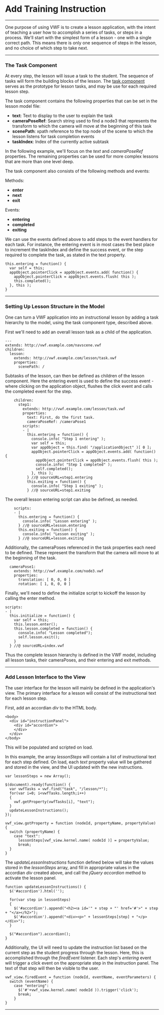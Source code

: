 # Add Training Instruction

--------------

One purpose of using VWF is to create a lesson application, with the intent of teaching a user how to accomplish a series of tasks, or steps in a process. We'll start with the simplest form of a lesson - one with a single correct path. This means there is only one sequence of steps in the lesson, and no choice of which step to take next.

--------------

### The Task Component

At every step, the lesson will issue a task to the student. The sequence of tasks will form the building blocks of the lesson. The [task component](application.html) serves as the prototype for lesson tasks, and may be use for each required lesson step. 

The task component contains the following properties that can be set in the lesson model file:

* **text**: Text to display to the user to explain the task
* **cameraPoseRef**: Search string used to find a node3 that represents the transform to which the camera will move at the beginning of this task
* **scenePath**: xpath reference to the top node of the scene to which the lesson listens for task completion events
* **taskIndex**: Index of the currently active subtask

In the following example, we'll focus on the *text* and *cameraPoseRef* properties. The remaining properties can be used for more complex lessons that are more than one level deep. 

The task component also consists of the following methods and events:

Methods:

* **enter**
* **next**
* **exit**

Events:

* **entering**
* **completed**
* **exiting**

We can use the events defined above to add steps to the event handlers for each task. For instance, the entering event is in most cases the best place to increment the taskIndex and define the success event, or the step required to complete the task, as stated in the text property.

	this.entering = function() {
	  var self = this;
	  appObject.pointerClick = appObject.events.add( function() {
	    appObject.pointerClick = appObject.events.flush( this );
	    this.completed();
	  }, this );
	}

--------------

### Setting Up Lesson Structure in the Model

One can turn a VWF application into an instructional lesson by adding a task hierarchy to the model, using the task component type, described above.

First we'll need to add an overall lesson task as a child of the application. 

	--- 
	extends: http://vwf.example.com/navscene.vwf
	children:
	  lesson:
        extends: http://vwf.example.com/lesson/task.vwf
        properties:
          scenePath: /

Subtasks of the lesson, can then be defined as children of the lesson component. Here the entering event is used to define the success event - where clicking on the application object, flushes the click event and calls the completed event for the step. 

        children:
          step1:
            extends: http://vwf.example.com/lesson/task.vwf
            properties:
              text: First, do the first task.
              cameraPoseRef: /cameraPose1
            scripts:
            - |
              this.entering = function() {
                console.info( "Step 1 entering" );
                var self = this;
                var appObject = this.find( "/applicationObject" )[ 0 ];
                appObject.pointerClick = appObject.events.add( function() {
                  appObject.pointerClick = appObject.events.flush( this );
                  console.info( "Step 1 completed" );
                  self.completed();
                }, this );
              } //@ sourceURL=step1.entering
              this.exiting = function() {
                console.info( "Step 1 exiting" );
              } //@ sourceURL=step1.exiting

The overall lesson entering script can also be defined, as needed.

        scripts:
        - |
          this.entering = function() {
            console.info( "Lesson entering" );
          } //@ sourceURL=lesson.entering
          this.exiting = function() {
            console.info( "Lesson exiting" );
          } //@ sourceURL=lesson.exiting

Additionally, the cameraPoses referenced in the task properties each need to be defined. These represent the transform that the camera will move to at the beginning of the task. 

      cameraPose1:
        extends: http://vwf.example.com/node3.vwf
        properties:
          translation: [ 0, 0, 0 ]
          rotation: [ 1, 0, 0, 0 ]

Finally, we'll need to define the initialize script to kickoff the lesson by calling the enter method. 

    scripts:
    - |
      this.initialize = function() {
        var self = this;
        this.lesson.enter();
        this.lesson.completed = function() {
          console.info( "Lesson completed");
          self.lesson.exit();
        }
      } //@ sourceURL=index.vwf

Thus the complete lesson hierarchy is defined in the VWF model, including all lesson tasks, their cameraPoses, and their entering and exit methods. 

--------------

### Add Lesson Interface to the View

The user interface for the lesson will mainly be defined in the application's view. The primary interface for a lesson will consist of the instructional text for each lesson step.

First, add an accordian *div* to the HTML body.

	<body>
	  <div id="instructionPanel">
	    <div id="accordion">
	    </div>
	  </div>
	</body>

This will be populated and scripted on load.

In this example, the array *lessonSteps* will contain a list of instructional text for each step defined. On load, each *text* property value will be gathered and stored in the view, and the UI updated with the new instructions. 

	var lessonSteps = new Array();

	$(document).ready(function() {  
	  var vwfTasks = vwf.find("task", "/lesson/*");
	  for(var i=0; i<vwfTasks.length;i++)
	  {
	    vwf.getProperty(vwfTasks[i], "text");
	  }
	  updateLessonInstructions();
	});

	vwf_view.gotProperty = function (nodeId, propertyName, propertyValue) {
	  switch (propertyName) {
	    case "text": 
	      lessonSteps[vwf_view.kernel.name( nodeId )] = propertyValue;
	      break;
	  }
	}

The *updateLessonInstructions* function defined below will take the values stored in the *lessonSteps* array, and fill in appropriate values in the accordian *div* created above, and call the *jQuery accordion* method to activate the lesson panel. 

	function updateLessonInstructions() {
	  $('#accordion').html('');

	  for(var step in lessonSteps)
	  {
	    $('#accordion').append("<h2><a id='" + step + "' href='#'>" + step + "</a></h2>");
	    $('#accordion').append("<div><p>" + lessonSteps[step] + "</p></div>");
	  }

	  $("#accordion").accordion();
	}

Additionally, the UI will need to update the instruction list based on the current step as the student progress through the lesson. Here, this is accomplished through the *firedEvent* listener. Each step's *entering* event will trigger a click event on the appropriate step in the instruction panel. The text of that step will then be visible to the user. 

	vwf_view.firedEvent = function (nodeId, eventName, eventParameters) {
	  switch (eventName) {
	    case "entering":
	      $('#'+vwf_view.kernel.name( nodeId )).trigger('click');
	      break;
	    }
	}

--------------

<!-- **Note: need to update build to include subfolders** 
[task component](jsdoc_cmp/symbols/instruction.vwf.html) -->

<!-- Add screenshots -->